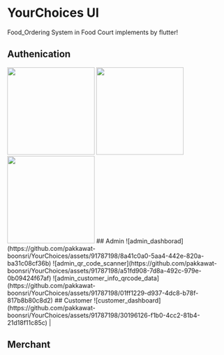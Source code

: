 # YourChoices UI
Food_Ordering System in Food Court implements by flutter!
## Authenication
<img src="https://github.com/pakkawat-boonsri/YourChoices/assets/91787198/49866da7-93ff-4f19-a9c8-e28e5fdecf29" width="200" />
<img src="https://github.com/pakkawat-boonsri/YourChoices/assets/91787198/e45edb84-d7c9-4bba-84b2-a06c7b344477" width="200" />
<img src="https://github.com/pakkawat-boonsri/YourChoices/assets/91787198/b8c05c62-6c3d-492c-8fff-5c660d326674" width="200" />
## Admin
![admin_dashborad](https://github.com/pakkawat-boonsri/YourChoices/assets/91787198/8a41c0a0-5aa4-442e-820a-ba31c08cf36b)  ![admin_qr_code_scanner](https://github.com/pakkawat-boonsri/YourChoices/assets/91787198/a51fd908-7d8a-492c-979e-0b09424f67af)  ![admin_customer_info_qrcode_data](https://github.com/pakkawat-boonsri/YourChoices/assets/91787198/01ff1229-d937-4dc8-b78f-817b8b80c8d2)
## Customer
![customer_dashboard](https://github.com/pakkawat-boonsri/YourChoices/assets/91787198/30196126-f1b0-4cc2-81b4-21d18f11c85c) | 

## Merchant


